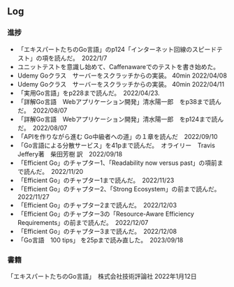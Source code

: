 ## Log


### 進捗

- 「エキスパートたちのGo言語」のp124「インターネット回線のスピードテスト」の項を読んだ。　2022/1/7
- ユニットテストを意識し始めて、Caffenawareでのテストを書き始めた。
- Udemy Goクラス　サーバーをスクラッチからの実装。 40min 2022/04/08
- Udemy Goクラス　サーバーをスクラッチからの実装。 40min 2022/04/11
- 「実用Go言語」をp228まで読んだ。　2022/04/23. 
- 「詳解Go言語　Webアプリケーション開発」清水陽一郎　をp38まで読んだ。　2022/08/07
- 「詳解Go言語　Webアプリケーション開発」清水陽一郎　をp124まで読んだ。　2022/08/07
- 「APIを作りながら進む Go中級者への道」の１章を読んだ　2022/09/10
- 「Go言語による分散サービス」を41pまで読んだ。　オライリー　Travis Jeffery著　柴田芳樹 訳　2022/09/18
- 「Efficient Go」のチャプター1、「Readability now versus past」の項前まで読んだ。　2022/11/20
- 「Efficient Go」のチャプター1まで読んだ。　2022/11/23
- 「Efficient Go」のチャプター2、「Strong Ecosystem」の前まで読んだ。　2022/11/27
- 「Efficient Go」のチャプター2まで読んだ。　2022/12/03
- 「Efficient Go」のチャプター3の「Resource-Aware Efficiency Requirements」の前まで読んだ。　2022/12/07
- 「Efficient Go」のチャプター3まで読んだ。　2022/12/08
- 「Go言語　100 tips」 を25pまで読み直した。　2023/09/18

### 書籍

「エキスパートたちのGo言語」　株式会社技術評論社 2022年1月12日
